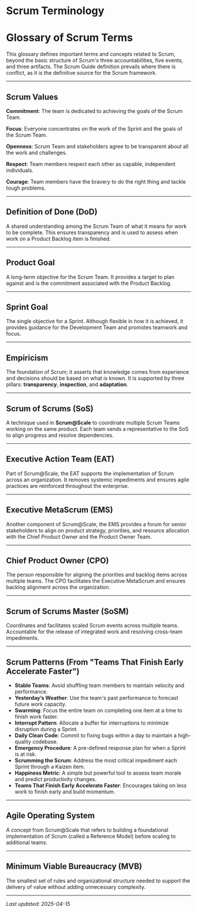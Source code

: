 # Scrum Terminology

# Glossary of Scrum Terms

This glossary defines important terms and concepts related to Scrum, beyond the basic structure of Scrum's three accountabilities, five events, and three artifacts.  The Scrum Guide definition prevails where there is conflict, as it is the definitive source for the Scrum framework.

---

## Scrum Values

**Commitment**: The team is dedicated to achieving the goals of the Scrum Team.

**Focus**: Everyone concentrates on the work of the Sprint and the goals of the Scrum Team.

**Openness**: Scrum Team and stakeholders agree to be transparent about all the work and challenges.

**Respect**: Team members respect each other as capable, independent individuals.

**Courage**: Team members have the bravery to do the right thing and tackle tough problems.

---

## Definition of Done (DoD)

A shared understanding among the Scrum Team of what it means for work to be complete. This ensures transparency and is used to assess when work on a Product Backlog item is finished.

---

## Product Goal

A long-term objective for the Scrum Team. It provides a target to plan against and is the commitment associated with the Product Backlog.

---

## Sprint Goal

The single objective for a Sprint. Although flexible in how it is achieved, it provides guidance for the Development Team and promotes teamwork and focus.

---

## Empiricism

The foundation of Scrum; it asserts that knowledge comes from experience and decisions should be based on what is known. It is supported by three pillars: **transparency**, **inspection**, and **adaptation**.

---

## Scrum of Scrums (SoS)

A technique used in **Scrum@Scale** to coordinate multiple Scrum Teams working on the same product. Each team sends a representative to the SoS to align progress and resolve dependencies.

---

## Executive Action Team (EAT)

Part of Scrum@Scale, the EAT supports the implementation of Scrum across an organization. It removes systemic impediments and ensures agile practices are reinforced throughout the enterprise.

---

## Executive MetaScrum (EMS)

Another component of Scrum@Scale, the EMS provides a forum for senior stakeholders to align on product strategy, priorities, and resource allocation with the Chief Product Owner and the Product Owner Team.

---

## Chief Product Owner (CPO)

The person responsible for aligning the priorities and backlog items across multiple teams. The CPO facilitates the Executive MetaScrum and ensures backlog alignment across the organization.

---

## Scrum of Scrums Master (SoSM)

Coordinates and facilitates scaled Scrum events across multiple teams. Accountable for the release of integrated work and resolving cross-team impediments.

---

## Scrum Patterns (From "Teams That Finish Early Accelerate Faster")

- **Stable Teams**: Avoid shuffling team members to maintain velocity and performance.
- **Yesterday’s Weather**: Use the team's past performance to forecast future work capacity.
- **Swarming**: Focus the entire team on completing one item at a time to finish work faster.
- **Interrupt Pattern**: Allocate a buffer for interruptions to minimize disruption during a Sprint.
- **Daily Clean Code**: Commit to fixing bugs within a day to maintain a high-quality codebase.
- **Emergency Procedure**: A pre-defined response plan for when a Sprint is at risk.
- **Scrumming the Scrum**: Address the most critical impediment each Sprint through a Kaizen item.
- **Happiness Metric**: A simple but powerful tool to assess team morale and predict productivity changes.
- **Teams That Finish Early Accelerate Faster**: Encourages taking on less work to finish early and build momentum.

---

## Agile Operating System

A concept from Scrum@Scale that refers to building a foundational implementation of Scrum (called a Reference Model) before scaling to additional teams.

---

## Minimum Viable Bureaucracy (MVB)

The smallest set of rules and organizational structure needed to support the delivery of value without adding unnecessary complexity.

---

*Last updated: 2025-04-15*
